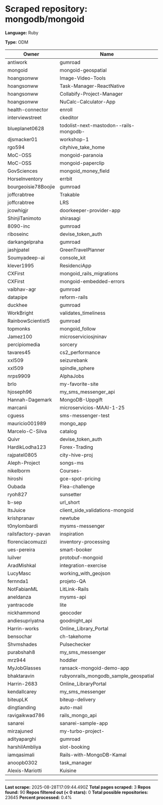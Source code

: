 # Scraped repository: mongodb/mongoid

**Language:** Ruby

**Type:** ODM

| Owner | Name | Stars | Forks | URL |
|---|---|---|---|---|
| antiwork | gumroad | 6893 | 1215 | [link](https://github.com/antiwork/gumroad) |
| mongoid | mongoid-geospatial | 80 | 31 | [link](https://github.com/mongoid/mongoid-geospatial) |
| hoangsonww | Image-Video-Tools | 33 | 20 | [link](https://github.com/hoangsonww/Image-Video-Tools) |
| hoangsonww | Task-Manager-ReactNative | 28 | 15 | [link](https://github.com/hoangsonww/Task-Manager-ReactNative) |
| hoangsonww | Collabify-Project-Manager | 27 | 20 | [link](https://github.com/hoangsonww/Collabify-Project-Manager) |
| hoangsonww | NuCalc-Calculator-App | 22 | 12 | [link](https://github.com/hoangsonww/NuCalc-Calculator-App) |
| health-connector | enroll | 7 | 3 | [link](https://github.com/health-connector/enroll) |
| interviewstreet | ckeditor | 1 | 3 | [link](https://github.com/interviewstreet/ckeditor) |
| blueplanet0628 | todolist-next-mastodon--rails-mongodb- | 1 | 0 | [link](https://github.com/blueplanet0628/todolist-next-mastodon--rails-mongodb-) |
| djsmacker01 | workshop-1 | 1 | 0 | [link](https://github.com/djsmacker01/workshop-1) |
| rgo594 | cityhive_take_home | 1 | 0 | [link](https://github.com/rgo594/cityhive_take_home) |
| MoC-OSS | mongoid-paranoia | 0 | 0 | [link](https://github.com/MoC-OSS/mongoid-paranoia) |
| MoC-OSS | mongoid-paperclip | 0 | 0 | [link](https://github.com/MoC-OSS/mongoid-paperclip) |
| GovSciences | mongoid_money_field | 0 | 0 | [link](https://github.com/GovSciences/mongoid_money_field) |
| HorseInventory | errbit | 0 | 0 | [link](https://github.com/HorseInventory/errbit) |
| bourgeoisie78Boojie | gumroad | 0 | 0 | [link](https://github.com/bourgeoisie78Boojie/gumroad) |
| joffcrabtree | Trakable | 0 | 0 | [link](https://github.com/joffcrabtree/Trakable) |
| joffcrabtree | LRS | 0 | 0 | [link](https://github.com/joffcrabtree/LRS) |
| jcowhigjr | doorkeeper-provider-app | 0 | 0 | [link](https://github.com/jcowhigjr/doorkeeper-provider-app) |
| ShinjiTanimoto | shirasagi | 0 | 0 | [link](https://github.com/ShinjiTanimoto/shirasagi) |
| 8090-inc | gumroad | 0 | 0 | [link](https://github.com/8090-inc/gumroad) |
| riboseinc | devise_token_auth | 0 | 0 | [link](https://github.com/riboseinc/devise_token_auth) |
| darkangelpraha | gumroad | 0 | 0 | [link](https://github.com/darkangelpraha/gumroad) |
| jashjpatel | GreenTravelPlanner | 0 | 0 | [link](https://github.com/jashjpatel/GreenTravelPlanner) |
| Soumyadeep-ai | console_kit | 0 | 0 | [link](https://github.com/Soumyadeep-ai/console_kit) |
| klever1995 | ResidenciApp | 0 | 0 | [link](https://github.com/klever1995/ResidenciApp) |
| CXFirst | mongoid_rails_migrations | 0 | 0 | [link](https://github.com/CXFirst/mongoid_rails_migrations) |
| CXFirst | mongoid-embedded-errors | 0 | 0 | [link](https://github.com/CXFirst/mongoid-embedded-errors) |
| vaibhav-agr | gumroad | 0 | 0 | [link](https://github.com/vaibhav-agr/gumroad) |
| datapipe | reform-rails | 0 | 0 | [link](https://github.com/datapipe/reform-rails) |
| duckhee | gumroad | 0 | 0 | [link](https://github.com/duckhee/gumroad) |
| WorkBright | validates_timeliness | 0 | 0 | [link](https://github.com/WorkBright/validates_timeliness) |
| RainbowScientist5 | gumroad | 0 | 0 | [link](https://github.com/RainbowScientist5/gumroad) |
| topmonks | mongoid_follow | 0 | 0 | [link](https://github.com/topmonks/mongoid_follow) |
| Jamez100 | microserviciosjninav | 0 | 0 | [link](https://github.com/Jamez100/microserviciosjninav) |
| percipiomedia | sorcery | 0 | 0 | [link](https://github.com/percipiomedia/sorcery) |
| tavares45 | cs2_performance | 0 | 0 | [link](https://github.com/tavares45/cs2_performance) |
| xxl509 | seizurebank | 0 | 0 | [link](https://github.com/xxl509/seizurebank) |
| xxl509 | spindle_sphere | 0 | 0 | [link](https://github.com/xxl509/spindle_sphere) |
| nrps9909 | AlphaJobs | 0 | 0 | [link](https://github.com/nrps9909/AlphaJobs) |
| brlo | my-favorite-site | 0 | 0 | [link](https://github.com/brlo/my-favorite-site) |
| hjoseph96 | my_sms_messenger_api | 0 | 0 | [link](https://github.com/hjoseph96/my_sms_messenger_api) |
| Hannah-Dagemark | MongoDB-Uppgift | 0 | 0 | [link](https://github.com/Hannah-Dagemark/MongoDB-Uppgift) |
| marcanii | microservicios-MAAI-1-25 | 0 | 1 | [link](https://github.com/marcanii/microservicios-MAAI-1-25) |
| cguess | sms-messenger-test | 0 | 0 | [link](https://github.com/cguess/sms-messenger-test) |
| mauricio001989 | mongo_app | 0 | 0 | [link](https://github.com/mauricio001989/mongo_app) |
| Marcelo-C-Silva | catalog | 0 | 0 | [link](https://github.com/Marcelo-C-Silva/catalog) |
| Quivr | devise_token_auth | 0 | 0 | [link](https://github.com/Quivr/devise_token_auth) |
| HardikLodha123 | Forex-Trading | 0 | 0 | [link](https://github.com/HardikLodha123/Forex-Trading) |
| rajpatel0805 | city-hive-proj | 0 | 0 | [link](https://github.com/rajpatel0805/city-hive-proj) |
| Aleph-Project | songs-ms | 0 | 0 | [link](https://github.com/Aleph-Project/songs-ms) |
| nikelborm | Courses- | 0 | 0 | [link](https://github.com/nikelborm/Courses-) |
| hiroshi | gce-spot-pricing | 0 | 0 | [link](https://github.com/hiroshi/gce-spot-pricing) |
| Oubada | Flea-challenge | 0 | 0 | [link](https://github.com/Oubada/Flea-challenge) |
| ryoh827 | sunsetter | 0 | 0 | [link](https://github.com/ryoh827/sunsetter) |
| b-sep | url_short | 0 | 0 | [link](https://github.com/b-sep/url_short) |
| ItsJuice | client_side_validations-mongoid | 0 | 0 | [link](https://github.com/ItsJuice/client_side_validations-mongoid) |
| krishpranav | newtube | 0 | 0 | [link](https://github.com/krishpranav/newtube) |
| t0nylombardi | mysms-messenger | 0 | 0 | [link](https://github.com/t0nylombardi/mysms-messenger) |
| railsfactory-pavan | inspiration | 0 | 0 | [link](https://github.com/railsfactory-pavan/inspiration) |
| florenciacomuzzi | inventory-processing | 0 | 0 | [link](https://github.com/florenciacomuzzi/inventory-processing) |
| ues-pereira | smart-booker | 0 | 0 | [link](https://github.com/ues-pereira/smart-booker) |
| luilver | protobuf-mongoid | 0 | 1 | [link](https://github.com/luilver/protobuf-mongoid) |
| AradMishkal | integration-exercise | 0 | 0 | [link](https://github.com/AradMishkal/integration-exercise) |
| LucyMasc | working_with_geojson | 0 | 0 | [link](https://github.com/LucyMasc/working_with_geojson) |
| fernnda1 | projeto-QA | 0 | 0 | [link](https://github.com/fernnda1/projeto-QA) |
| NotFabianML | LitLink-Rails | 0 | 0 | [link](https://github.com/NotFabianML/LitLink-Rails) |
| aneldanza | mysms-api | 0 | 0 | [link](https://github.com/aneldanza/mysms-api) |
| yantracode | lite | 0 | 0 | [link](https://github.com/yantracode/lite) |
| nickhammond | geocoder | 0 | 0 | [link](https://github.com/nickhammond/geocoder) |
| andiesupriyatna | goodnight_api | 0 | 0 | [link](https://github.com/andiesupriyatna/goodnight_api) |
| Harrin-works | Online_Library_Portal | 0 | 0 | [link](https://github.com/Harrin-works/Online_Library_Portal) |
| bensochar | ch-takehome | 0 | 0 | [link](https://github.com/bensochar/ch-takehome) |
| Shvmshades | Pulsechecker | 0 | 0 | [link](https://github.com/Shvmshades/Pulsechecker) |
| purabshah8 | my_sms_messenger | 0 | 0 | [link](https://github.com/purabshah8/my_sms_messenger) |
| mrz944 | hoddler | 0 | 0 | [link](https://github.com/mrz944/hoddler) |
| MyJobGlasses | ransack-mongoid-demo-app | 0 | 0 | [link](https://github.com/MyJobGlasses/ransack-mongoid-demo-app) |
| bhaktaravin | rubyonrails_mongodb_sample_geospatial | 0 | 0 | [link](https://github.com/bhaktaravin/rubyonrails_mongodb_sample_geospatial) |
| Harrin-2683 | Online_LibraryPortal | 0 | 0 | [link](https://github.com/Harrin-2683/Online_LibraryPortal) |
| kendallcarey | my_sms_messenger | 0 | 0 | [link](https://github.com/kendallcarey/my_sms_messenger) |
| biteupLK | biteup-delivery | 0 | 0 | [link](https://github.com/biteupLK/biteup-delivery) |
| dingtianding | auto-mail | 0 | 0 | [link](https://github.com/dingtianding/auto-mail) |
| ravigaikwad786 | rails_mongo_api | 0 | 0 | [link](https://github.com/ravigaikwad786/rails_mongo_api) |
| sanarei | sanarei-sample-app | 0 | 0 | [link](https://github.com/sanarei/sanarei-sample-app) |
| mirzajuned | my-turbo-project- | 0 | 0 | [link](https://github.com/mirzajuned/my-turbo-project-) |
| adityaparghi | gumroad | 0 | 0 | [link](https://github.com/adityaparghi/gumroad) |
| harshilAmbliya | slot-booking | 0 | 0 | [link](https://github.com/harshilAmbliya/slot-booking) |
| iamqasimali | Rails-with-MongoDB-Kamal | 0 | 0 | [link](https://github.com/iamqasimali/Rails-with-MongoDB-Kamal) |
| anoopb0302 | task_manager | 0 | 0 | [link](https://github.com/anoopb0302/task_manager) |
| Alexis-Mariotti | Kuisine | 0 | 0 | [link](https://github.com/Alexis-Mariotti/Kuisine) |

---
**Last scrape:** 2025-08-28T17:09:44.490Z
**Total pages scraped:** 3
**Repos found:** 90
**Repos filtered out (< 0 stars):** 0
**Total possible repositories:** 23645
**Percent processed:** 0.4%
